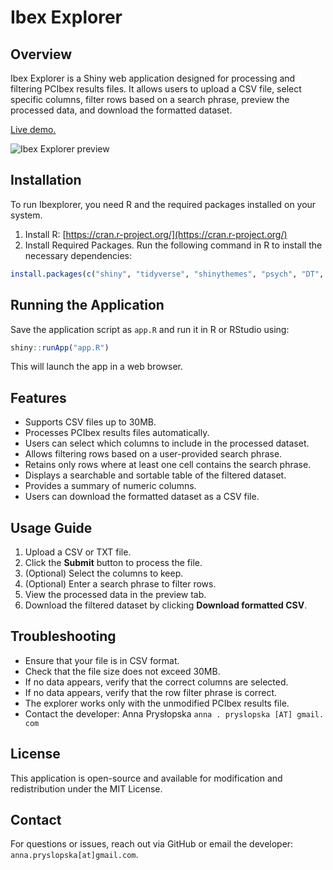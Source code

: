 # Ibex Explorer

## Overview

Ibex Explorer is a Shiny web application designed for processing and filtering PCIbex results files. It allows users to upload a CSV file, select specific columns, filter rows based on a search phrase, preview the processed data, and download the formatted dataset.

[Live demo.](https://anna-pryslopska.shinyapps.io/PCIbex-Explorer/)

![Ibex Explorer preview](./www/ibexplorer.gif)

## Installation

To run Ibexplorer, you need R and the required packages installed on your system.

1. Install R: [https://cran.r-project.org/](https://cran.r-project.org/)
2. Install Required Packages. Run the following command in R to install the necessary dependencies:

```r
install.packages(c("shiny", "tidyverse", "shinythemes", "psych", "DT", "bslib"))
```

## Running the Application

Save the application script as `app.R` and run it in R or RStudio using:

```r
shiny::runApp("app.R")
```

This will launch the app in a web browser.

## Features

- Supports CSV files up to 30MB.
- Processes PCIbex results files automatically.
- Users can select which columns to include in the processed dataset.
- Allows filtering rows based on a user-provided search phrase.
- Retains only rows where at least one cell contains the search phrase.
- Displays a searchable and sortable table of the filtered dataset.
- Provides a summary of numeric columns.
- Users can download the formatted dataset as a CSV file.

## Usage Guide

1. Upload a CSV or TXT file.
2. Click the **Submit** button to process the file.
3. (Optional) Select the columns to keep.
4. (Optional) Enter a search phrase to filter rows.
5. View the processed data in the preview tab.
6. Download the filtered dataset by clicking **Download formatted CSV**.

## Troubleshooting

- Ensure that your file is in CSV format.
- Check that the file size does not exceed 30MB.
- If no data appears, verify that the correct columns are selected.
- If no data appears, verify that the row filter phrase is correct.
- The explorer works only with the unmodified PCIbex results file.
- Contact the developer: Anna Prysłopska `anna . pryslopska [AT] gmail. com`

## License

This application is open-source and available for modification and redistribution under the MIT License.

## Contact

For questions or issues, reach out via GitHub or email the developer: `anna.pryslopska[at]gmail.com`.